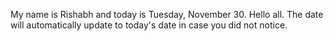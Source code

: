 My name is Rishabh and today is Tuesday, November 30. Hello all. The date will automatically update to today's date in case you did not notice.
